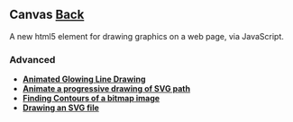 ## Canvas [Back](./../webgl.md)

A new html5 element for drawing graphics on a web page, via JavaScript.

### Advanced

- [**Animated Glowing Line Drawing**](./line_drawing/line_drawing.md)
- [**Animate a progressive drawing of SVG path**](./animate_drawing_of_svg_path/animate_drawing_of_svg_path.md)
- [**Finding Contours of a bitmap image**](./finding_contours/finding_contours.md)
- [**Drawing an SVG file**](./drawing_a_svg/drawing_a_svg.md)